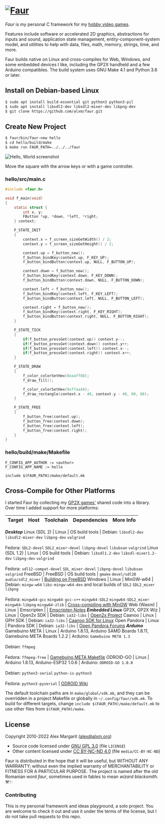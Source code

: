 # [![Faur](./media/faur.png "Faur")](https://www.alxm.org)

*Faur* is my personal C framework for my [hobby video games](https://www.alxm.org).

Features include software or accelerated 2D graphics, abstractions for inputs and sound, application state management, entity-component-system model, and utilities to help with data, files, math, memory, strings, time, and more.

Faur builds native on Linux and cross-compiles for Web, Windows, and some embedded devices I like, including the GP2X handheld and a few Arduino compatibles. The build system uses GNU Make 4.1 and Python 3.6 or later.

## Install on Debian-based Linux

```sh
$ sudo apt install build-essential git python3 python3-pil
$ sudo apt install libsdl2-dev libsdl2-mixer-dev libpng-dev
$ git clone https://github.com/alxm/faur.git
```

## Create New Project

```sh
$ faur/bin/faur-new hello
$ cd hello/build/make
$ make run FAUR_PATH=../../../faur
```

![Hello, World screenshot](./media/hello.gif "Hello, World screenshot")

Move the square with the arrow keys or with a game controller.

### hello/src/main.c

```c
#include <faur.h>

void f_main(void)
{
    static struct {
        int x, y;
        FButton *up, *down, *left, *right;
    } context;

    F_STATE_INIT
    {
        context.x = f_screen_sizeGetWidth() / 2;
        context.y = f_screen_sizeGetHeight() / 2;

        context.up = f_button_new();
        f_button_bindKey(context.up, F_KEY_UP);
        f_button_bindButton(context.up, NULL, F_BUTTON_UP);

        context.down = f_button_new();
        f_button_bindKey(context.down, F_KEY_DOWN);
        f_button_bindButton(context.down, NULL, F_BUTTON_DOWN);

        context.left = f_button_new();
        f_button_bindKey(context.left, F_KEY_LEFT);
        f_button_bindButton(context.left, NULL, F_BUTTON_LEFT);

        context.right = f_button_new();
        f_button_bindKey(context.right, F_KEY_RIGHT);
        f_button_bindButton(context.right, NULL, F_BUTTON_RIGHT);
    }

    F_STATE_TICK
    {
        if(f_button_pressGet(context.up)) context.y--;
        if(f_button_pressGet(context.down)) context.y++;
        if(f_button_pressGet(context.left)) context.x--;
        if(f_button_pressGet(context.right)) context.x++;
    }

    F_STATE_DRAW
    {
        f_color_colorSetHex(0xaaff88);
        f_draw_fill();

        f_color_colorSetHex(0xffaa44);
        f_draw_rectangle(context.x - 40, context.y - 40, 80, 80);
    }

    F_STATE_FREE
    {
        f_button_free(context.up);
        f_button_free(context.down);
        f_button_free(context.left);
        f_button_free(context.right);
    }
}
```

### hello/build/make/Makefile

```make
F_CONFIG_APP_AUTHOR := <author>
F_CONFIG_APP_NAME := hello

include $(FAUR_PATH)/make/default.mk
```

## Cross-Compile for Other Platforms

I started Faur by collecting my [GP2X games'](https://www.alxm.org/games/gamepark.html) shared code into a library. Over time I added support for more platforms:

Target | Host | Toolchain | Dependencies | More Info
--- | --- | --- | --- | ---
***Desktop***
Linux (SDL 2) | Linux | OS build tools | Debian: `libsdl2-dev` `libsdl2-mixer-dev` `libpng-dev` `valgrind`<br><br>Fedora: `SDL2-devel` `SDL2_mixer-devel` `libpng-devel` `libubsan` `valgrind`
Linux (SDL 1.2) | Linux | OS build tools | Debian: `libsdl1.2-dev` `libsdl-mixer1.2-dev` `libpng-dev` `valgrind`<br><br>Fedora: `sdl12-compat-devel` `SDL_mixer-devel` `libpng-devel` `libubsan` `valgrind`
FreeBSD | FreeBSD | OS build tools | `gmake` `devel/sdl20 audio/sdl2_mixer` | [Building on FreeBSD](https://www.alxm.org/notes/a2x-freebsd.html)
Windows | Linux | MinGW-w64 | Debian: `mingw-w64` `libz-mingw-w64-dev` and local builds of `SDL2` `SDL2_mixer` `libpng`<br><br>Fedora: `mingw64-gcc` `mingw64-gcc-c++` `mingw64-SDL2` `mingw64-SDL2_mixer` `mingw64-libpng` `mingw64-zlib` | [Cross-compiling with MinGW](https://www.alxm.org/notes/a2x-mingw.html)
Web (Wasm) | Linux | Emscripten | | [Emscripten Notes](https://www.alxm.org/notes/emscripten.html)
***Embedded Linux***
GP2X, GP2X Wiz | Linux | Open2x SDK | Debian: `ia32-libs` | [Open2x Project](https://sourceforge.net/p/open2x/code/HEAD/tree/)
Caanoo | Linux | GPH SDK | Debian: `ia32-libs` | [Caanoo SDK for Linux](https://dl.openhandhelds.org/cgi-bin/caanoo.cgi?0,0,0,0,17,631)
Open Pandora | Linux | Pandora SDK | Debian: `ia32-libs` | [Open Pandora Forums](https://pyra-handheld.com/boards/)
***Arduino***
Gamebuino META | Linux | Arduino 1.8.13, Arduino SAMD Boards 1.8.11, Gamebuino META Boards 1.2.2 | Arduino: `Gamebuino META 1.3`<br><br>Debian: `ffmpeg`<br><br>Fedora: `ffmpeg-free` | [Gamebuino META Makefile](https://www.alxm.org/notes/gamebuino-meta-makefile.html)
ODROID-GO | Linux | Arduino 1.8.13, Arduino-ESP32 1.0.6 | Arduino: `ODROID-GO 1.0.0`<br><br>Debian: `python3-serial` `python-is-python3`<br><br>Fedora: `python3-pyserial` | [ODROID Wiki](https://wiki.odroid.com/odroid_go/arduino/01_arduino_setup)

The default toolchain paths are in `make/global/sdk.mk`, and they can be overridden in a project Makefile or globally in `~/.config/faur/sdk.mk`. To build for different targets, change `include $(FAUR_PATH)/make/default.mk` to use other files from `$(FAUR_PATH)/make`.

## License

Copyright 2010-2022 Alex Margarit (alex@alxm.org)

* Source code licensed under [GNU GPL 3.0](https://www.gnu.org/licenses/gpl.html) (file `LICENSE`)
* Other content licensed under [CC BY-NC-ND 4.0](https://creativecommons.org/licenses/by-nc-nd/4.0/) (file `media/CC-BY-NC-ND`)

Faur is distributed in the hope that it will be useful, but WITHOUT ANY WARRANTY; without even the implied warranty of MERCHANTABILITY or FITNESS FOR A PARTICULAR PURPOSE. The project is named after the old Romanian word *faur*, sometimes used in fables to mean *wizard blacksmith*. ⚒️✨

### Contributing

This is my personal framework and ideas playground, a solo project. You are welcome to check it out and use it under the terms of the license, but I do not take pull requests to this repo.
